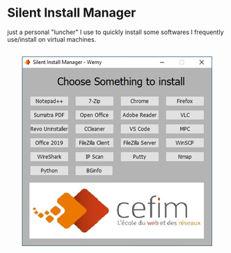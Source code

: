 # Silent Install Manager  
just a personal "luncher" I use to quickly install some softwares I frequently use/install on virtual machines.  
<br>
<p align="center">
  <img src="sim_int.png">
</p>  
  
